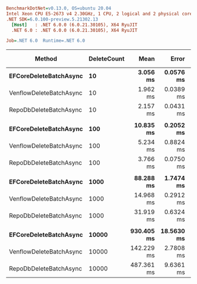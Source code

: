 ``` ini

BenchmarkDotNet=v0.13.0, OS=ubuntu 20.04
Intel Xeon CPU E5-2673 v4 2.30GHz, 1 CPU, 2 logical and 2 physical cores
.NET SDK=6.0.100-preview.5.21302.13
  [Host]   : .NET 6.0.0 (6.0.21.30105), X64 RyuJIT
  .NET 6.0 : .NET 6.0.0 (6.0.21.30105), X64 RyuJIT

Job=.NET 6.0  Runtime=.NET 6.0  

```
|                  Method | DeleteCount |       Mean |      Error |     StdDev |     Median | Ratio | RatioSD |     Gen 0 |     Gen 1 | Gen 2 | Allocated |
|------------------------ |------------ |-----------:|-----------:|-----------:|-----------:|------:|--------:|----------:|----------:|------:|----------:|
|  **EFCoreDeleteBatchAsync** |          **10** |   **3.056 ms** |  **0.0576 ms** |  **0.0664 ms** |   **3.061 ms** |  **1.00** |    **0.00** |         **-** |         **-** |     **-** |     **80 KB** |
| VenflowDeleteBatchAsync |          10 |   1.962 ms |  0.0389 ms |  0.0640 ms |   1.959 ms |  0.64 |    0.02 |         - |         - |     - |     17 KB |
|  RepoDbDeleteBatchAsync |          10 |   2.157 ms |  0.0431 ms |  0.1120 ms |   2.159 ms |  0.67 |    0.03 |         - |         - |     - |     28 KB |
|                         |             |            |            |            |            |       |         |           |           |       |           |
|  **EFCoreDeleteBatchAsync** |         **100** |  **10.835 ms** |  **0.2052 ms** |  **0.2196 ms** |  **10.801 ms** |  **1.00** |    **0.00** |   **15.6250** |         **-** |     **-** |    **707 KB** |
| VenflowDeleteBatchAsync |         100 |   5.234 ms |  0.8824 ms |  2.6016 ms |   3.546 ms |  0.47 |    0.20 |    3.9063 |         - |     - |    112 KB |
|  RepoDbDeleteBatchAsync |         100 |   3.766 ms |  0.0750 ms |  0.1390 ms |   3.766 ms |  0.35 |    0.02 |         - |         - |     - |    154 KB |
|                         |             |            |            |            |            |       |         |           |           |       |           |
|  **EFCoreDeleteBatchAsync** |        **1000** |  **88.288 ms** |  **1.7474 ms** |  **1.9423 ms** |  **87.795 ms** |  **1.00** |    **0.00** |  **166.6667** |         **-** |     **-** |  **6,902 KB** |
| VenflowDeleteBatchAsync |        1000 |  14.968 ms |  0.2912 ms |  0.4785 ms |  14.861 ms |  0.17 |    0.01 |   31.2500 |         - |     - |  1,077 KB |
|  RepoDbDeleteBatchAsync |        1000 |  31.919 ms |  0.6324 ms |  1.5151 ms |  31.370 ms |  0.38 |    0.02 |   93.7500 |   31.2500 |     - |  2,570 KB |
|                         |             |            |            |            |            |       |         |           |           |       |           |
|  **EFCoreDeleteBatchAsync** |       **10000** | **930.405 ms** | **18.5630 ms** | **20.6327 ms** | **923.341 ms** |  **1.00** |    **0.00** | **2000.0000** | **1000.0000** |     **-** | **69,049 KB** |
| VenflowDeleteBatchAsync |       10000 | 142.229 ms |  2.7808 ms |  3.8064 ms | 142.052 ms |  0.15 |    0.01 |  250.0000 |         - |     - | 10,750 KB |
|  RepoDbDeleteBatchAsync |       10000 | 487.361 ms |  9.6361 ms |  9.8956 ms | 487.772 ms |  0.52 |    0.01 | 3000.0000 | 1000.0000 |     - | 95,232 KB |
